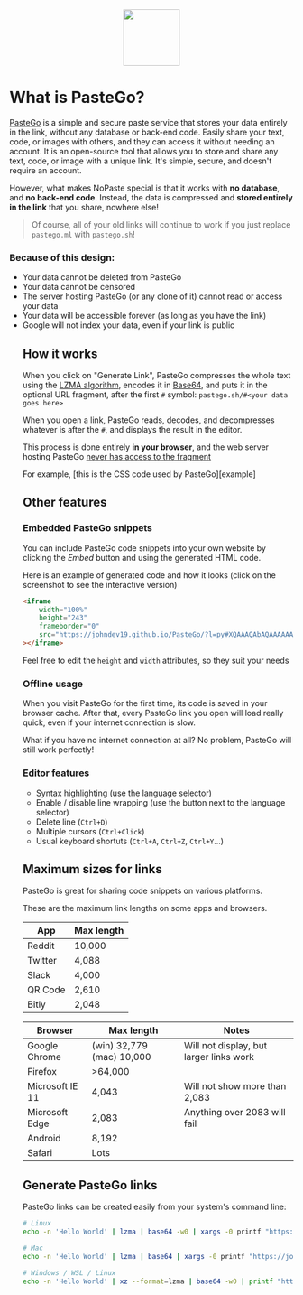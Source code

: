 <div align="center">
  <img height="100" src="(https://github.com/JohnDev19/PasteGo/blob/7de1b3ac4244a9cb52b38cfc32ee6de74a033693/IMG_20231015_103745.jpg)">
</div>

# What is PasteGo?

[PasteGo](https://johndev19.github.io/PasteGo/) is a simple and secure paste service that stores your data entirely in the link, without any database or back-end code. Easily share your text, code, or images with others, and they can access it without needing an account. It is an open-source tool that allows you to store and share any text, code, or image with a unique link. It's simple, secure, and doesn't require an account.

However, what makes NoPaste special is that it works with **no database**, and **no back-end code**. Instead, the data is compressed and **stored entirely in the link** that you share, nowhere else!

> Of course, all of your old links will continue to work if you just replace `pastego.ml` with `pastego.sh`!

### Because of this design:

 <ul>
                <li>Your data <span>cannot be deleted</span> from PasteGo</li>
                <li>Your data <span>cannot be censored</span></li>
                <li>The server hosting PasteGo (or any clone of it) <span>cannot read or access</span> your data</li>
                <li>Your data will be accessible <span>forever</span> (as long as you have the link)</li>
                </li>
                <li>Google <span>will not index</span> your data, even if your link is public</li>

## How it works

When you click on "Generate Link", PasteGo compresses the whole text using the
[LZMA algorithm](https://en.wikipedia.org/wiki/Lempel%E2%80%93Ziv%E2%80%93Markov_chain_algorithm), encodes it in
[Base64](https://en.wikipedia.org/wiki/Base64), and puts it in the optional URL fragment, after the first `#` symbol: `pastego.sh/#<your data goes here>`

When you open a link, PasteGo reads, decodes, and decompresses whatever is after the `#`, and displays the result in the editor.

This process is done entirely **in your browser**, and the web server hosting PasteGo [never has access to the fragment](https://en.wikipedia.org/wiki/Fragment_identifier)

For example, [this is the CSS code used by PasteGo][example]

## Other features

### Embedded PasteGo snippets

You can include PasteGo code snippets into your own website by clicking the _Embed_ button and using the generated HTML code.

Here is an example of generated code and how it looks (click on the screenshot to see the interactive version)

```html
<iframe
    width="100%"
    height="243"
    frameborder="0"
    src="https://johndev19.github.io/PasteGo/?l=py#XQAAAQAbAQAAAAAAAAA0m0pnuFI8c+qagMoNTEcTIfyUWbZjtjmBYcmJSzoNwS5iVMWHzvowv3IPM0vOG5cjrtDRTSVP/0biTIrrahfmbkuMQBBeSiSGpaJOqYJiKmUDYn2Gp1RtWE6gm8fLHMB4eyZ3+rEbUQwWyMcmWqvZ7m96RUeFyZdYbE85JGvhghqF8cyPB0ZjV0OQWsDxn5O5ysMrIcL+pKPk89EtLjAHhA1LZL9F3hzAtTx7I+GlyrxhhXGxAN//CvtaAA=="
></iframe>
```

Feel free to edit the `height` and `width` attributes, so they suit your needs

### Offline usage

When you visit PasteGo for the first time, its code is saved in your browser cache. After that, every PasteGo link you open
will load really quick, even if your internet connection is slow.

What if you have no internet connection at all? No problem, PasteGo will still work perfectly!

### Editor features

-   Syntax highlighting (use the language selector)
-   Enable / disable line wrapping (use the button next to the language selector)
-   Delete line (`Ctrl+D`)
-   Multiple cursors (`Ctrl+Click`)
-   Usual keyboard shortuts (`Ctrl+A`, `Ctrl+Z`, `Ctrl+Y`...)

## Maximum sizes for links

PasteGo is great for sharing code snippets on various platforms.

These are the maximum link lengths on some apps and browsers.

| App     | Max length |
| ------- | ---------- |
| Reddit  | 10,000     |
| Twitter | 4,088      |
| Slack   | 4,000      |
| QR Code | 2,610      |
| Bitly   | 2,048      |

| Browser         | Max length                | Notes                                   |
| --------------- | ------------------------- | --------------------------------------- |
| Google Chrome   | (win) 32,779 (mac) 10,000 | Will not display, but larger links work |
| Firefox         | >64,000                   |                                         |
| Microsoft IE 11 | 4,043                     | Will not show more than 2,083           |
| Microsoft Edge  | 2,083                     | Anything over 2083 will fail            |
| Android         | 8,192                     |                                         |
| Safari          | Lots                      |                                         |

## Generate PasteGo links

PasteGo links can be created easily from your system's command line:

```bash
# Linux
echo -n 'Hello World' | lzma | base64 -w0 | xargs -0 printf "https://johndev19.github.io/PasteGo/#%s\n"

# Mac
echo -n 'Hello World' | lzma | base64 | xargs -0 printf "https://johndev19.github.io/PasteGo/#%s\n"

# Windows / WSL / Linux
echo -n 'Hello World' | xz --format=lzma | base64 -w0 | printf "https://johndev19.github.io/PasteGo/#%s\n" "$(cat -)"
```
